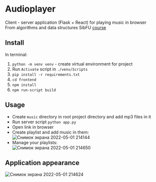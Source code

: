 # Audioplayer
Client - server application (Flask + React) for playing music in browser  
From algorithms and data structures SibFU [course](https://github.com/redb0/aads/tree/main/practice/practice_1.2)
## Install
In terminal:  
1. `python -m venv venv` - create virtual environment for project  
2. Run `Activate` script in `./venv/Scripts`
3. `pip install -r requirements.txt`
4. `cd frontend`
5. `npm install`
6. `npm run-script build`
## Usage
* Create `music` directory in root project directory and add mp3 files in it
* Run server script `python app.py`
* Open link in browser
* Create playlist and add music in them:  
![Снимок экрана 2022-05-01 214144](https://user-images.githubusercontent.com/73060327/167449864-bed9ca5b-3bcf-4cfc-85f2-ec9a25279e14.png)
* Manage your playlists:  
![Снимок экрана 2022-05-01 214650](https://user-images.githubusercontent.com/73060327/167450314-24608e00-1464-4f5c-86e3-c227d06b19f8.png)
## Application appearance
![Снимок экрана 2022-05-01 214624](https://user-images.githubusercontent.com/73060327/167451128-908dee54-cfa9-48bc-881c-2f6483777eda.png)
